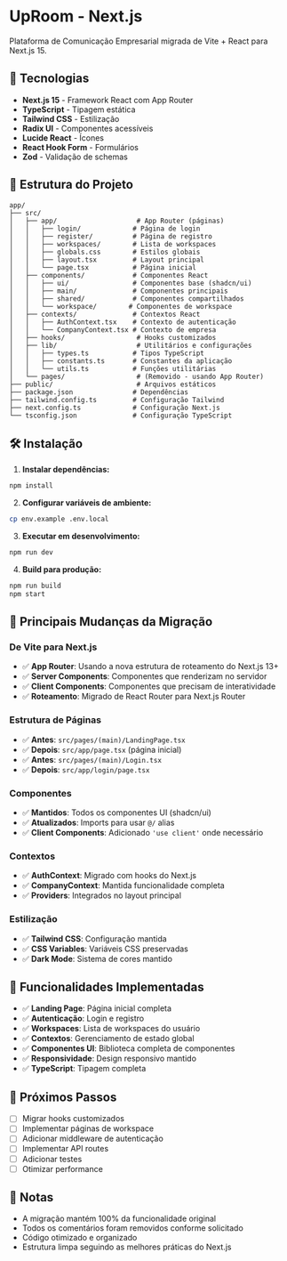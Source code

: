 # UpRoom - Next.js

Plataforma de Comunicação Empresarial migrada de Vite + React para Next.js 15.

## 🚀 Tecnologias

- **Next.js 15** - Framework React com App Router
- **TypeScript** - Tipagem estática
- **Tailwind CSS** - Estilização
- **Radix UI** - Componentes acessíveis
- **Lucide React** - Ícones
- **React Hook Form** - Formulários
- **Zod** - Validação de schemas

## 📁 Estrutura do Projeto

```
app/
├── src/
│   ├── app/                    # App Router (páginas)
│   │   ├── login/             # Página de login
│   │   ├── register/          # Página de registro
│   │   ├── workspaces/        # Lista de workspaces
│   │   ├── globals.css        # Estilos globais
│   │   ├── layout.tsx         # Layout principal
│   │   └── page.tsx           # Página inicial
│   ├── components/            # Componentes React
│   │   ├── ui/                # Componentes base (shadcn/ui)
│   │   ├── main/              # Componentes principais
│   │   ├── shared/            # Componentes compartilhados
│   │   └── workspace/        # Componentes de workspace
│   ├── contexts/              # Contextos React
│   │   ├── AuthContext.tsx    # Contexto de autenticação
│   │   └── CompanyContext.tsx # Contexto de empresa
│   ├── hooks/                  # Hooks customizados
│   ├── lib/                    # Utilitários e configurações
│   │   ├── types.ts           # Tipos TypeScript
│   │   ├── constants.ts       # Constantes da aplicação
│   │   └── utils.ts           # Funções utilitárias
│   └── pages/                  # (Removido - usando App Router)
├── public/                     # Arquivos estáticos
├── package.json               # Dependências
├── tailwind.config.ts         # Configuração Tailwind
├── next.config.ts             # Configuração Next.js
└── tsconfig.json              # Configuração TypeScript
```

## 🛠️ Instalação

1. **Instalar dependências:**
```bash
npm install
```

2. **Configurar variáveis de ambiente:**
```bash
cp env.example .env.local
```

3. **Executar em desenvolvimento:**
```bash
npm run dev
```

4. **Build para produção:**
```bash
npm run build
npm start
```

## 🔄 Principais Mudanças da Migração

### De Vite para Next.js
- ✅ **App Router**: Usando a nova estrutura de roteamento do Next.js 13+
- ✅ **Server Components**: Componentes que renderizam no servidor
- ✅ **Client Components**: Componentes que precisam de interatividade
- ✅ **Roteamento**: Migrado de React Router para Next.js Router

### Estrutura de Páginas
- ✅ **Antes**: `src/pages/(main)/LandingPage.tsx`
- ✅ **Depois**: `src/app/page.tsx` (página inicial)
- ✅ **Antes**: `src/pages/(main)/Login.tsx`
- ✅ **Depois**: `src/app/login/page.tsx`

### Componentes
- ✅ **Mantidos**: Todos os componentes UI (shadcn/ui)
- ✅ **Atualizados**: Imports para usar `@/` alias
- ✅ **Client Components**: Adicionado `'use client'` onde necessário

### Contextos
- ✅ **AuthContext**: Migrado com hooks do Next.js
- ✅ **CompanyContext**: Mantida funcionalidade completa
- ✅ **Providers**: Integrados no layout principal

### Estilização
- ✅ **Tailwind CSS**: Configuração mantida
- ✅ **CSS Variables**: Variáveis CSS preservadas
- ✅ **Dark Mode**: Sistema de cores mantido

## 🎯 Funcionalidades Implementadas

- ✅ **Landing Page**: Página inicial completa
- ✅ **Autenticação**: Login e registro
- ✅ **Workspaces**: Lista de workspaces do usuário
- ✅ **Contextos**: Gerenciamento de estado global
- ✅ **Componentes UI**: Biblioteca completa de componentes
- ✅ **Responsividade**: Design responsivo mantido
- ✅ **TypeScript**: Tipagem completa

## 🚧 Próximos Passos

- [ ] Migrar hooks customizados
- [ ] Implementar páginas de workspace
- [ ] Adicionar middleware de autenticação
- [ ] Implementar API routes
- [ ] Adicionar testes
- [ ] Otimizar performance

## 📝 Notas

- A migração mantém 100% da funcionalidade original
- Todos os comentários foram removidos conforme solicitado
- Código otimizado e organizado
- Estrutura limpa seguindo as melhores práticas do Next.js